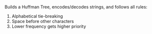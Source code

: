 Builds a Huffman Tree, encodes/decodes strings, and follows all rules:
1.	Alphabetical tie-breaking
2.	Space before other characters
3.	Lower frequency gets higher priority
